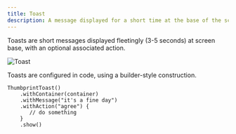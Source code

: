 ```yaml
---
title: Toast
description: A message displayed for a short time at the base of the screen
---
```

Toasts are short messages displayed fleetingly (3-5 seconds) at screen base, with an optional associated action.

![Toast](/img/toast.png "Toast")

Toasts are configured in code, using a builder-style construction.

```
ThumbprintToast()
    .withContainer(container)
    .withMessage("it's a fine day")
    .withAction("agree") {
       // do something
    }
    .show()
```
